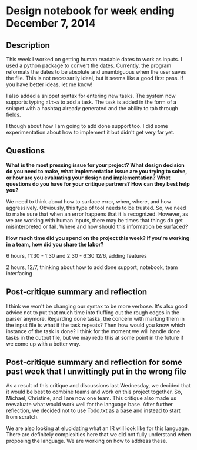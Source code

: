# Design notebook for week ending December 7, 2014

## Description

This week I worked on getting human readable dates to work as inputs. I
used a python package to convert the dates. Currently, the program
reformats the dates to be absolute and unambiguous when the user
saves the file. This is not necessarily ideal, but it seems like 
a good first pass. If you have better ideas, let me know!

I also added a snippet syntax for entering new tasks. The system
now supports typing `alt+a` to add a task. The task is added in the 
form of a snippet with a hashtag already generated and the ability to
tab through fields. 

I though about how I am going to add done support too. I did some 
experimentation about how to implement it but didn't get very far
yet.

## Questions

**What is the most pressing issue for your project? What design decision do
you need to make, what implementation issue are you trying to solve, or how
are you evaluating your design and implementation? What questions do you have 
for your critique partners? How can they best help
you?**

We need to think about how to surface error, when, where, and how aggressively. 
Obviously, this type of tool needs to be trusted. So, we need to make sure
that when an error happens that it is recognized. However, as we are working
with human inputs, there may be times that things do get misinterpreted or
fail. Where and how should this information be surfaced?

**How much time did you spend on the project this week? If you're working in a
team, how did you share the labor?**

6 hours, 11:30 - 1:30 and 2:30 - 6:30 12/6, adding features

2 hours, 12/7, thinking about how to add done support, notebook, team interfacing


## Post-critique summary and reflection
I think we won't be changing our syntax to be more verbose. It's also good advice
not to put that much time into fluffing out the rough edges in the parser anymore.
Regarding done tasks, the concern with marking them in the input file is what if
the task repeats? Then how would you know which instance of the task is done?
I think for the moment we will handle done tasks in the output file, but we may
redo this at some point in the future if we come up with a better way.



## Post-critique summary and reflection for some past week that I unwittingly put in the wrong file
As a result of this critique and discussions last Wednesday, we decided that it would be best to combine
teams and work on this project together. So, Michael, Christine, and I are now one team. This critique 
also made us reevaluate what would work well for the language base. After further reflection, we decided not 
to use Todo.txt as a base and instead to start from scratch.

We are also looking at elucidating what an IR will look like for this language. There are definitely complexities
here that we did not fully understand when proposing the language. We are working on how to address these.
